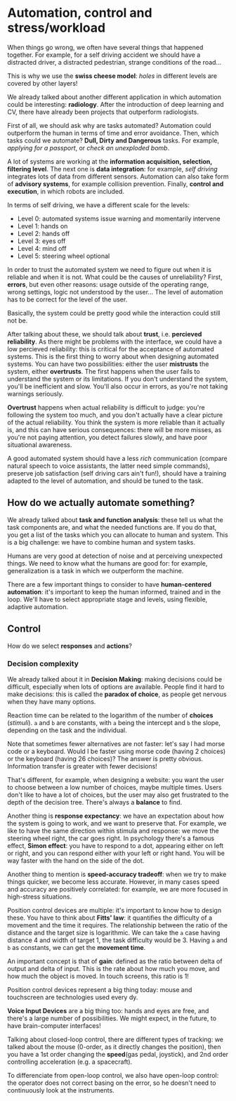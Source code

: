 # Automation, control and stress/workload

When things go wrong, we often have several things that happened together. For example, for a self driving accident we should have a distracted driver, a distracted pedestrian, strange conditions of the road...

This is why we use the **swiss cheese model**: *holes* in different levels are covered by other layers!

We already talked about another different application in which automation could be interesting: **radiology**. After the introduction of deep learning and CV, there have already been projects that outperform radiologists. 

First of all, we should ask why are tasks automated? Automation could outperform the human in terms of time and error avoidance. Then, which tasks could we automate? **Dull, Dirty and Dangerous** tasks. For example, *applying for a passport*, or *check an unexploded bomb*.

A lot of systems are working at the **information acquisition, selection, filtering level**. The next one is **data integration**: for example, *self driving* integrates lots of data from different sensors. Automation can also take form of **advisory systems**, for example collision prevention. Finally, **control and execution**, in which robots are included.

In terms of self driving, we have a different scale for the levels:

- Level 0: automated systems issue warning and momentarily intervene
- Level 1: hands on
- Level 2: hands off
- Level 3: eyes off
- Level 4: mind off
- Level 5: steering wheel optional

In order to trust the automated system we need to figure out when it is reliable and when it is not. What could be the causes of unreliability? First, **errors**, but even other reasons: usage outside of the operating range, wrong settings, logic not understood by the user... The level of automation has to be correct for the level of the user. 

Basically, the system could be pretty good while the interaction could still not be.

 After talking about these, we should talk about **trust**, i.e. **percieved reliability**. As there might be problems with the interface, we could have a low percieved reliability: this is critical for the acceptance of automated systems. This is the first thing to worry about when designing automated systems. You can have two possibilities: either the user **mistrusts** the system, either **overtrusts**. The first happens when the user fails to understand the system or its limitations. If you don't understand the system, you'll be inefficient and slow. You'll also occur in errors, as you're not taking warnings seriously. 

**Overtrust** happens when actual reliability is difficult to judge: you're following the system too much, and you don't actually have a clear picture of the actual reliability. You think the system is more reliable than it actually is, and this can have serious consequences: there will be more misses, as you're not paying attention, you detect failures slowly, and have poor situational awareness. 

A good automated system should have a less *rich* communication (compare natural speech to voice assistants, the latter need simple commands), preserve job satisfaction (self driving cars ain't fun!), should have a training adapted to the level of automation, and should be tuned to the task.

## How do we actually automate something?

We already talked about **task and function analysis**: these tell us what the task components are, and what the needed functions are. If you do that, you get a list of the tasks which you can allocate to human and system. This is a big challenge: we have to combine human and system tasks.

Humans are very good at detection of noise and at perceiving unexpected things. We need to know what the humans are good for: for example, generalization is a task in which we outperform the machine.

There are a few important things to consider to have **human-centered automation**: it's important to keep the human informed, trained and in the loop. We'll have to select appropriate stage and levels, using flexible, adaptive automation.

## Control

How do we select **responses** and **actions**? 

### Decision complexity

We already talked about it in **Decision Making**: making decisions could be difficult, especially when lots of options are available. People find it hard to make decisions: this is called the **paradox of choice**, as people get nervous when they have many options. 

Reaction time can be related to the logarithm of the number of **choices** (*stimuli*). `a` and `b` are constants, with `a` being the intercept and `b` the slope, depending on the task and the individual. 

Note that sometimes fewer alternatives are not faster: let's say I had morse code or a keyboard. Would I be faster using morse code (having 2 choices) or the keyboard (having 26 choices)? The answer is pretty obvious. Information transfer is greater with fewer decisions!

That's different, for example, when designing a website: you want the user to choose between a low number of choices, maybe multiple times. Users don't like to have a lot of choices, but the user may also get frustrated to the depth of the decision tree. There's always a **balance** to find.

Another thing is **response expectancy**: we have an expectation about how the system is going to work, and we want to preserve that. For example, we like to have the same direction within stimula and response: we move the steering wheel right, the car goes right. In psychology there's a famous effect, **Simon effect**: you have to respond to a dot, appearing either on left or right, and you can respond either with your left or right hand. You will be way faster with the hand on the side of the dot.

Another thing to mention is **speed-accuracy tradeoff**: when we try to make things quicker, we become less accurate. However, in many cases speed and accuracy are positively correlated: for example, we are more focused in high-stress situations. 

Position control devices are multiple: it's important to know how to design these. You have to think about **Fitts' law**: it quantifies the difficulty of a movement and the time it requires. The relationship between the ratio of the distance and the target size is logarithmic. We can take the `a` case having distance 4 and width of target 1, the task difficulty would be 3. Having `a` and `b` as constants, we can get the **movement time**. 

An important concept is that of **gain**: defined as the ratio between delta of output and delta of input. This is the rate about how much you move, and how much the object is moved. In touch screens, this ratio is 1!

Position control devices represent a big thing today: mouse and touchscreen are technologies used every dy.

**Voice Input Devices** are a big thing too: hands and eyes are free, and there's a large number of possibilities. We might expect, in the future, to have brain-computer interfaces!

Talking about closed-loop control, there are different types of tracking: we talked about the mouse (0-order, as it directly changes the position), then you have a 1st order changing the **speed**(gas pedal, joystick), and 2nd order controlling acceleration (e.g. a spacecraft).

To differenciate from open-loop control, we also have open-loop control: the operator does not correct basing on the error, so he doesn't need to continuously look at the instruments.

